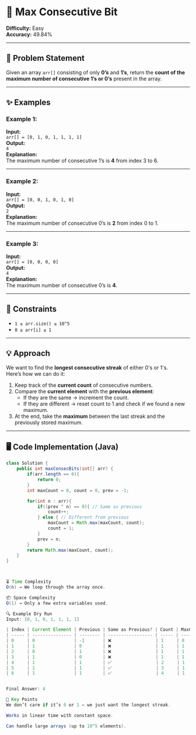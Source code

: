 # 🧮 Max Consecutive Bit

**Difficulty:** Easy  
**Accuracy:** 49.84%  


---

## 📌 Problem Statement
Given an array `arr[]` consisting of only **0’s** and **1’s**, return the **count of the maximum number of consecutive 1’s or 0’s** present in the array.

---

## ✨ Examples

### Example 1:
**Input:**  
`arr[] = [0, 1, 0, 1, 1, 1, 1]`  
**Output:**  
`4`  
**Explanation:**  
The maximum number of consecutive 1’s is **4** from index 3 to 6.  

---

### Example 2:
**Input:**  
`arr[] = [0, 0, 1, 0, 1, 0]`  
**Output:**  
`2`  
**Explanation:**  
The maximum number of consecutive 0’s is **2** from index 0 to 1.  

---

### Example 3:
**Input:**  
`arr[] = [0, 0, 0, 0]`  
**Output:**  
`4`  
**Explanation:**  
The maximum number of consecutive 0’s is **4**.

---

## 📏 Constraints
- `1 ≤ arr.size() ≤ 10^5`  
- `0 ≤ arr[i] ≤ 1`

---

## 💡 Approach
We want to find the **longest consecutive streak** of either 0's or 1's.  
Here’s how we can do it:
1. Keep track of the **current count** of consecutive numbers.
2. Compare the **current element** with the **previous element**:
   - If they are the same → increment the count.
   - If they are different → reset count to 1 and check if we found a new maximum.
3. At the end, take the **maximum** between the last streak and the previously stored maximum.

---

## 🖥 Code Implementation (Java)
```java
class Solution {
    public int maxConsecBits(int[] arr) {
        if(arr.length == 0){
            return 0;
        }
        int maxCount = 0, count = 0, prev = -1;

        for(int n : arr){
            if((prev ^ n) == 0){ // Same as previous
                count++;
            } else { // Different from previous
                maxCount = Math.max(maxCount, count);
                count = 1;
            }
            prev = n;
        }
        return Math.max(maxCount, count);
    }
}



⏳ Time Complexity
O(n) → We loop through the array once.

📦 Space Complexity
O(1) → Only a few extra variables used.

🔍 Example Dry Run
Input: [0, 1, 0, 1, 1, 1, 1]

| Index | Current Element | Previous | Same as Previous? | Count | MaxCount |
| ----- | --------------- | -------- | ----------------- | ----- | -------- |
| 0     | 0               | -1       | ❌                 | 1     | 0        |
| 1     | 1               | 0        | ❌                 | 1     | 1        |
| 2     | 0               | 1        | ❌                 | 1     | 1        |
| 3     | 1               | 0        | ❌                 | 1     | 1        |
| 4     | 1               | 1        | ✅                 | 2     | 1        |
| 5     | 1               | 1        | ✅                 | 3     | 1        |
| 6     | 1               | 1        | ✅                 | 4     | 1        |


Final Answer: 4

🎯 Key Points
We don’t care if it’s 0 or 1 — we just want the longest streak.

Works in linear time with constant space.

Can handle large arrays (up to 10^5 elements).
